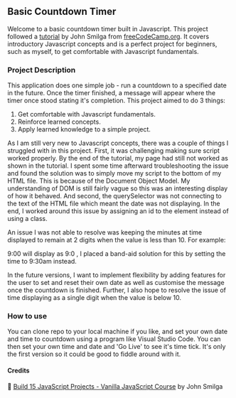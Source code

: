 ## Basic Countdown Timer

<p>Welcome to a basic countdown timer built in Javascript. This project followed a <a href="https://www.youtube.com/watch?v=3PHXvlpOkf4&t=17933s&ab_channel=freeCodeCamp.org">tutorial</a> by John Smilga from <a href="">freeCodeCamp.org</a>. It covers introductory Javascript concepts and is a perfect project for beginners, such as myself, to get comfortable with Javascript fundamentals.</p>

### Project Description

<p>This application does one simple job - run a countdown to a specified date in the future. Once the timer finished, a message will appear where the timer once stood stating it's completion. This project aimed to do 3 things:</p>
<ol>
<li> Get comfortable with Javascript fundamentals.
<li> Reinforce learned concepts.
<li> Apply learned knowledge to a simple project.
</ol>

<p>As I am still very new to Javascript concepts, there was a couple of things I struggled with in this project. First, it was challenging making sure script worked properly. By the end of the tutorial, my page had still not worked as shown in the tutorial. I spent some time afterward troubleshooting the issue and found the solution was to simply move my script to the bottom of my HTML file. This is because of the Document Object Model. My understanding of DOM is still fairly vague so this was an interesting display of how it behaved. And second, the querySelector was not connecting to the text of the HTML file which meant the date was not displaying. In the end, I worked around this issue by assigning an id to the element instead of using a class.</p>

<p>An issue I was not able to resolve was keeping the minutes at time displayed to remain at 2 digits when the value is less than 10. For example:</p>
<p>9:00 will display as 9:0 , I placed a band-aid solution for this by setting the time to 9:30am instead.</p>

<p>In the future versions, I want to implement flexibility by adding features for the user to set and reset their own date as well as customise the message once the countdown is finished. Further, I also hope to resolve the issue of time displaying as a single digit when the value is below 10.</p>

### How to use

<p>You can clone repo to your local machine if you like, and set your own date and time to countdown using a program like Visual Studio Code. You can then set your own time and date and 'Go Live' to see it's time tick. It's only the first version so it could be good to fiddle around with it.</p>

#### Credits

📄 <a href="https://www.youtube.com/watch?v=3PHXvlpOkf4&t=17933s&ab_channel=freeCodeCamp.org">Build 15 JavaScript Projects - Vanilla JavaScript Course</a> by John Smilga
